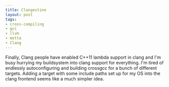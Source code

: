 ```yaml
--- 
title: Clangestine
layout: post
tags: 
- cross-compiling
- gcc
- llvm
- metta
- Clang
---
```

Finally, Clang people have enabled C++11 lambda support in clang and I'm busy
hurrying my buildsystem into clang support for everything. I'm tired of
endlessly autoconfiguring and building crossgcc for a bunch of different
targets. Adding a target with some include paths set up for my OS into the
clang frontend seems like a much simpler idea.
